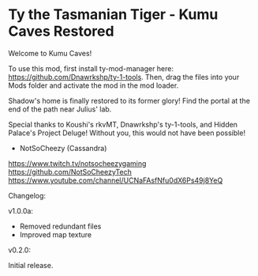 # Ty the Tasmanian Tiger - Kumu Caves Restored
Welcome to Kumu Caves!

To use this mod, first install ty-mod-manager here: https://github.com/Dnawrkshp/ty-1-tools. Then, drag the files into your Mods folder and activate the mod in the mod loader.

Shadow's home is finally restored to its former glory! Find the portal at the end of the path near Julius' lab.

Special thanks to Koushi's rkvMT, Dnawrkshp's ty-1-tools, and Hidden Palace's Project Deluge! Without you, this would not have been possible!

- NotSoCheezy (Cassandra)

https://www.twitch.tv/notsocheezygaming
https://github.com/NotSoCheezyTech
https://www.youtube.com/channel/UCNaFAsfNfu0dX6Ps49j8YeQ

Changelog:

v1.0.0a:

- Removed redundant files
- Improved map texture

v0.2.0:

Initial release.
